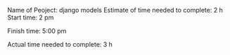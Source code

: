 Name of Peoject: django models 
Estimate of time needed to complete: 2 h
Start time: 2 pm

Finish time: 5:00 pm

Actual time needed to complete: 3 h


